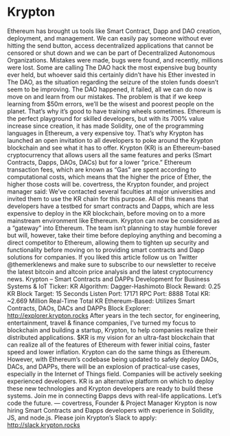 # Krypton
Ethereum has brought us tools like Smart Contract, Dapp and DAO creation, deployment, and management. We can easily pay someone without ever hitting the send button, access decentralized applications that cannot be censored or shut down and we can be part of Decentralized Autonomous Organizations.  Mistakes were made, bugs were found, and recently, millions were lost. Some are calling The DAO hack the most expensive bug bounty ever held, but whoever said this certainly didn’t have his Ether invested in The DAO, as the situation regarding the seizure of the stolen funds doesn’t seem to be improving.  The DAO happened, it failed, all we can do now is move on and learn from our mistakes. The problem is that if we keep learning from $50m errors, we’ll be the wisest and poorest people on the planet.  That’s why it’s good to have training wheels sometimes. Ethereum is the perfect playground for skilled developers, but with its 700% value increase since creation, it has made Solidity, one of the programming languages in Ethereum, a very expensive toy.  That’s why Krypton has launched an open invitation to all developers to poke around the Krypton blockchain and see what it has to offer.  Krypton (KR) is an Ethereum-based cryptocurrency that allows users all the same features and perks (Smart Contracts, Dapps, DAOs, DACs) but for a lower “price.” Ethereum transaction fees, which are known as “Gas” are spent according to computational costs, which means that the higher the price of Ether, the higher those costs will be.  covertress, the Krypton founder, and project manager said:  We’ve contacted several faculties at major universities and invited them to use the KR chain for this purpose. All of this means that developers have a testbed for smart contracts and Dapps, which are less expensive to deploy in the KR blockchain, before moving on to a more mainstream environment like Ethereum. Krypton can now be considered as a “gateway” into Ethereum.  The team isn’t planning to stay humble forever but will, however, take their time before deploying anything and becoming a direct competitor to Ethereum, allowing them to tighten up security and functionality before moving on to providing smart contracts and Dapp solutions for companies.  If you liked this article follow us on Twitter @themerklenews and make sure to subscribe to our newsletter to receive the latest bitcoin and altcoin price analysis and the latest cryptocurrency news. Krypton – Smart Contracts and DAPPs Development for Business Systems &amp; IoT  Ticker: KR  Algorithm: Dagger-Hashimoto  Block Reward: 0.25 KR  Block Target: 15 Seconds  Listen Port: 17171  RPC Port: 8888  Total KR: ~2.669 Million  Real-Time Total KR  Ethereum-Based: Utilizes Smart Contracts, DAOs, DACs and DAPPs  Block Explorer: http://explorer.krypton.rocks  After years in the tech sector, for engineering, entertainment, travel &amp; finance companies, I’ve turned my focus to blockchain and building a startup, Krypton, to help companies realize their distributed applications.  $KR is my vision for an ultra-fast blockchain that can realize all of the features of Ethereum with fewer initial coins, faster speed and lower inflation.  Krypton can do the same things as Ethereum. However, with Ethereum’s codebase being updated to safely deploy DAOs, DACs, and DAPPs, there will be an explosion of practical-use cases, especially in the Internet of Things field. Companies will be actively seeking experienced developers.  KR is an alternative platform on which to deploy these new technologies and Krypton developers are ready to build these systems.  Join me in connecting Ðapps devs with real-life applications. Let’s code the future.  — covertress, Founder &amp; Project Manager  Krypton is now hiring Smart Contracts and Ðapps developers with experience in Solidity, JS, and node.js.  Please join Krypton’s Slack to apply: http://slack.krypton.rocks
